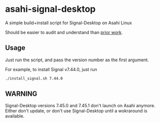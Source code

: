 # asahi-signal-desktop
A simple build+install script for Signal-Desktop on Asahi Linux

Should be easier to audit and understand than [prior work](https://github.com/BarbossHack/Signal-Desktop-Fedora).

## Usage
Just run the script, and pass the version number as the first argument.

For example, to install Signal v7.44.0, just run
```bash
./install_signal.sh 7.44.0
```

## WARNING
Signal-Desktop versions 7.45.0 and 7.45.1 don't launch on Asahi anymore. Either don't update, or don't use Signal-Desktop until a wokraround is available.
